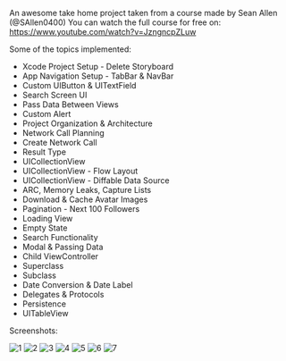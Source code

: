 An awesome take home project taken from a course made by Sean Allen (@SAllen0400)
You can watch the full course for free on: https://www.youtube.com/watch?v=JzngncpZLuw

Some of the topics implemented:
- Xcode Project Setup - Delete Storyboard
- App Navigation Setup - TabBar & NavBar
- Custom UIButton & UITextField
- Search Screen UI
- Pass Data Between Views
- Custom Alert
- Project Organization & Architecture
- Network Call Planning
- Create Network Call
- Result Type
- UICollectionView
- UICollectionView - Flow Layout
- UICollectionView - Diffable Data Source
- ARC, Memory Leaks, Capture Lists
- Download & Cache Avatar Images
- Pagination - Next 100 Followers
- Loading View
- Empty State
- Search Functionality
- Modal & Passing Data
- Child ViewController
- Superclass
- Subclass
- Date Conversion & Date Label
- Delegates & Protocols
- Persistence
- UITableView

Screenshots:


![1](https://github.com/andresrechimon/GHFollowers/assets/70274608/36bccb6b-11b6-439d-a41b-00bad9ffc790)
![2](https://github.com/andresrechimon/GHFollowers/assets/70274608/ae8aceca-d615-4756-8a50-a46195218c80)
![3](https://github.com/andresrechimon/GHFollowers/assets/70274608/60030253-8229-4006-8cdb-234d128c7a3b)
![4](https://github.com/andresrechimon/GHFollowers/assets/70274608/4629eefa-f6f9-4abe-a3dd-410ba8df365a)
![5](https://github.com/andresrechimon/GHFollowers/assets/70274608/bd408daa-a8ef-46be-86ce-25b0cc0314ac)
![6](https://github.com/andresrechimon/GHFollowers/assets/70274608/1b7e53b8-e142-46ff-8943-d10519764d53)
![7](https://github.com/andresrechimon/GHFollowers/assets/70274608/c2edddd2-a5c4-4041-9105-0d3b0f92d721)


